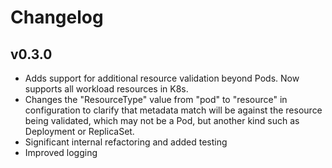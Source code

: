 # Changelog

## v0.3.0

- Adds support for additional resource validation beyond Pods. Now supports all workload resources in K8s.
- Changes the "ResourceType" value from "pod" to "resource" in configuration to clarify that metadata match will be against the resource being validated, which may not be a Pod, but another kind such as Deployment or ReplicaSet.
- Significant internal refactoring and added testing
- Improved logging
